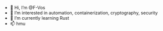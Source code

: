 - 👋 Hi, I’m @F-Vos
- 👀 I’m interested in automation, containerization, cryptography, security  
- 🌱 I’m currently learning Rust
- 📫 hmu

<!---
F-Vos/F-Vos is a ✨ special ✨ repository because its `README.md` (this file) appears on your GitHub profile.
You can click the Preview link to take a look at your changes.
--->
